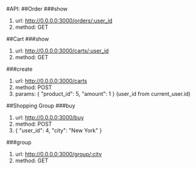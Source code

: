 #API:
##Order
###show
1. url: http://0.0.0.0:3000/orders/:user_id
2. method: GET

##Cart
###show
1. url: http://0.0.0.0:3000/carts/:user_id
2. method: GET

###create
1. url: http://0.0.0.0:3000/carts
2. method: POST
3. params: {
   "product_id": 5,
   "amount": 1
   }
(user_id from current_user.id)



##Shopping Group
###buy
1. url: http://0.0.0.0:3000/buy
2. method: POST
3. {
   "user_id": 4,
   "city": "New York"
   }

###group
1. url: http://0.0.0.0:3000/group/:city
2. method: GET
